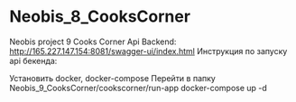 # Neobis_8_CooksCorner
Neobis project 9 Cooks Corner
Api Backend: http://165.227.147.154:8081/swagger-ui/index.html Инструкция по запуску api бекенда:

Установить docker, docker-compose
Перейти в папку Neobis_9_CooksCorner/cookscorner/run-app
docker-compose up -d